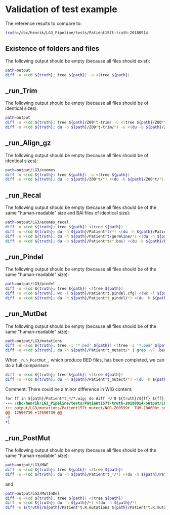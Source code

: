# Validation of test example

The reference results to compare to:
```sh
truth=/cbc/henrik/LG3_Pipeline/tests/Patient157t-truth-20180914
```

## Existence of folders and files

The following output should be empty (because all files should exist):

```sh
path=output
diff -u <(cd ${truth}; tree ${path}) -u <(tree ${path})
```

## _run_Trim

The following output should be empty (because all files should be of identical sizes):
```sh
path=output
diff -u <(cd ${truth}; tree ${path}/Z00*t-trim) -u <(tree ${path}/Z00*t-trim)
diff -u <(cd ${truth}; du -b ${path}/Z00*t-trim/*) -u <(du -b ${path}/Z00*t-trim/*)
```	     

## _run_Align_gz

The following output should be empty (because all files should be of identical sizes):
```sh
path=output/LG3/exomes
diff -u <(cd ${truth}; tree ${path}) -u <(tree ${path})
diff -u <(cd ${truth}; du -b ${path}/Z00*t/*) <(du -b ${path}/Z00*t/*)
``` 


## _run_Recal

The following output should be empty (because all files should be of the same "human-readable" size and BAI files of identical size):
```sh
path=output/LG3/exomes_recal
diff -u <(cd ${truth}; tree ${path}) <(tree ${path})
diff -u <(cd ${truth}; du -h ${path}/Patient*t/*) <(du -h ${path}/Patient*t/*)
diff -u <(cd ${truth}; du -h ${path}/Patient*t/germline/*) <(du -h ${path}/Patient*t/germline/*)
diff -u <(cd ${truth}; du -b ${path}/Patient*t/*.bai) <(du -b ${path}/Patient*t/*.bai)
```


## _run_Pindel

The following output should be empty (because all files should be of the same "human-readable" size):

```sh
path=output/LG3/pindel
diff -u <(cd ${truth}; tree ${path}) <(tree ${path})
diff -u <(cd ${truth}; wc -l ${path}/Patient*t.pindel.cfg) <(wc -l ${path}/Patient*t.pindel.cfg)
diff -u <(cd ${truth}; du -h ${path}/Patient*t_pindel/*) <(du -h ${path}/Patient*t_pindel/*)
```
 
## _run_MutDet

The following output should be empty (because all files should be of the same "human-readable" size):

```sh
path=output/LG3/mutations
diff -u <(cd ${truth}; tree -I '*.bed' ${path}) <(tree -I '*.bed' ${path})
diff -u <(cd ${truth}; du -h ${path}/Patient*t_mutect/* | grep -vF .bed) <(du -h ${path}/Patient*t_mutect/*)
```

When `_run_PostMut_`, which produce BED files, has been completed, we can do a full comparison:
```sh
diff -u <(cd ${truth}; tree ${path}) <(tree ${path})
diff -u <(cd ${truth}; du -h ${path}/Patient*t_mutect/*) <(du -h ${path}/Patient*t_mutect/*)
```

Comment: There could be a minor difference in WIG content:
```diff
for ff in ${path}/Patient*t_*/*.wig; do diff -U 0 ${truth}/${ff} ${ff}; done
--- /cbc/henrik/LG3_Pipeline/tests/Patient157t-truth-20180914/output/LG3/mutations/Patient157t_mutect/NOR-Z00599t__TUM-Z00600t.snvs.coverage.mutect.wig      2018-09-15 14:09:40.391889978 -0700
+++ output/LG3/mutations/Patient157t_mutect/NOR-Z00599t__TUM-Z00600t.snvs.coverage.mutect.wig   2018-09-18 15:34:03.471534304 -0700
@@ -12590739 +12590739 @@
-0
+1
```

## _run_PostMut

The following output should be empty (because all files should be of the same "human-readable" size):

```sh
path=output/LG3/MAF
diff -u <(cd ${truth}; tree ${path}) <(tree ${path})
diff -u <(cd ${truth}; du -h ${path}/Patient*t_*/*) <(du -h ${path}/Patient*t_*/*)
```
and
```sh
path=output/LG3/MutInDel
diff -u <(cd ${truth}; tree ${path}) <(tree ${path})
diff -u <(cd ${truth}; du -h ${path}/*) <(du -h ${path}/*)
diff -u ${truth}/${path}/Patient*t.R.mutations ${path}/Patient*t.R.mutations
```
